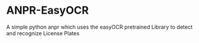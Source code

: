 # ANPR-EasyOCR
A simple python anpr which uses the easyOCR pretrained Library to detect and recognize License Plates

